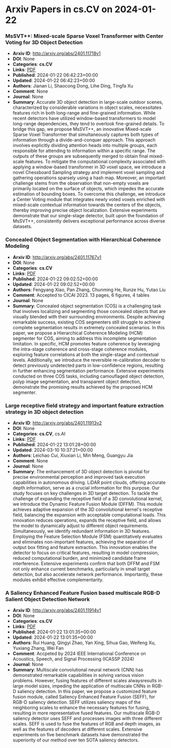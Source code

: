 # Arxiv Papers in cs.CV on 2024-01-22
### MsSVT++: Mixed-scale Sparse Voxel Transformer with Center Voting for 3D Object Detection
- **Arxiv ID**: http://arxiv.org/abs/2401.11718v1
- **DOI**: None
- **Categories**: **cs.CV**
- **Links**: [PDF](http://arxiv.org/pdf/2401.11718v1)
- **Published**: 2024-01-22 06:42:23+00:00
- **Updated**: 2024-01-22 06:42:23+00:00
- **Authors**: Jianan Li, Shaocong Dong, Lihe Ding, Tingfa Xu
- **Comment**: None
- **Journal**: None
- **Summary**: Accurate 3D object detection in large-scale outdoor scenes, characterized by considerable variations in object scales, necessitates features rich in both long-range and fine-grained information. While recent detectors have utilized window-based transformers to model long-range dependencies, they tend to overlook fine-grained details. To bridge this gap, we propose MsSVT++, an innovative Mixed-scale Sparse Voxel Transformer that simultaneously captures both types of information through a divide-and-conquer approach. This approach involves explicitly dividing attention heads into multiple groups, each responsible for attending to information within a specific range. The outputs of these groups are subsequently merged to obtain final mixed-scale features. To mitigate the computational complexity associated with applying a window-based transformer in 3D voxel space, we introduce a novel Chessboard Sampling strategy and implement voxel sampling and gathering operations sparsely using a hash map. Moreover, an important challenge stems from the observation that non-empty voxels are primarily located on the surface of objects, which impedes the accurate estimation of bounding boxes. To overcome this challenge, we introduce a Center Voting module that integrates newly voted voxels enriched with mixed-scale contextual information towards the centers of the objects, thereby improving precise object localization. Extensive experiments demonstrate that our single-stage detector, built upon the foundation of MsSVT++, consistently delivers exceptional performance across diverse datasets.



### Concealed Object Segmentation with Hierarchical Coherence Modeling
- **Arxiv ID**: http://arxiv.org/abs/2401.11767v1
- **DOI**: None
- **Categories**: **cs.CV**
- **Links**: [PDF](http://arxiv.org/pdf/2401.11767v1)
- **Published**: 2024-01-22 09:02:52+00:00
- **Updated**: 2024-01-22 09:02:52+00:00
- **Authors**: Fengyang Xiao, Pan Zhang, Chunming He, Runze Hu, Yutao Liu
- **Comment**: Accepted to CICAI 2023. 13 pages, 6 figures, 4 tables
- **Journal**: None
- **Summary**: Concealed object segmentation (COS) is a challenging task that involves localizing and segmenting those concealed objects that are visually blended with their surrounding environments. Despite achieving remarkable success, existing COS segmenters still struggle to achieve complete segmentation results in extremely concealed scenarios. In this paper, we propose a Hierarchical Coherence Modeling (HCM) segmenter for COS, aiming to address this incomplete segmentation limitation. In specific, HCM promotes feature coherence by leveraging the intra-stage coherence and cross-stage coherence modules, exploring feature correlations at both the single-stage and contextual levels. Additionally, we introduce the reversible re-calibration decoder to detect previously undetected parts in low-confidence regions, resulting in further enhancing segmentation performance. Extensive experiments conducted on three COS tasks, including camouflaged object detection, polyp image segmentation, and transparent object detection, demonstrate the promising results achieved by the proposed HCM segmenter.



### Large receptive field strategy and important feature extraction strategy in 3D object detection
- **Arxiv ID**: http://arxiv.org/abs/2401.11913v2
- **DOI**: None
- **Categories**: **cs.CV**, cs.AI
- **Links**: [PDF](http://arxiv.org/pdf/2401.11913v2)
- **Published**: 2024-01-22 13:01:28+00:00
- **Updated**: 2024-03-10 10:37:21+00:00
- **Authors**: Leichao Cui, Xiuxian Li, Min Meng, Guangyu Jia
- **Comment**: None
- **Journal**: None
- **Summary**: The enhancement of 3D object detection is pivotal for precise environmental perception and improved task execution capabilities in autonomous driving. LiDAR point clouds, offering accurate depth information, serve as a crucial information for this purpose. Our study focuses on key challenges in 3D target detection. To tackle the challenge of expanding the receptive field of a 3D convolutional kernel, we introduce the Dynamic Feature Fusion Module (DFFM). This module achieves adaptive expansion of the 3D convolutional kernel's receptive field, balancing the expansion with acceptable computational loads. This innovation reduces operations, expands the receptive field, and allows the model to dynamically adjust to different object requirements. Simultaneously, we identify redundant information in 3D features. Employing the Feature Selection Module (FSM) quantitatively evaluates and eliminates non-important features, achieving the separation of output box fitting and feature extraction. This innovation enables the detector to focus on critical features, resulting in model compression, reduced computational burden, and minimized candidate frame interference. Extensive experiments confirm that both DFFM and FSM not only enhance current benchmarks, particularly in small target detection, but also accelerate network performance. Importantly, these modules exhibit effective complementarity.



### A Saliency Enhanced Feature Fusion based multiscale RGB-D Salient Object Detection Network
- **Arxiv ID**: http://arxiv.org/abs/2401.11914v1
- **DOI**: None
- **Categories**: **cs.CV**
- **Links**: [PDF](http://arxiv.org/pdf/2401.11914v1)
- **Published**: 2024-01-22 13:01:35+00:00
- **Updated**: 2024-01-22 13:01:35+00:00
- **Authors**: Rui Huang, Qingyi Zhao, Yan Xing, Sihua Gao, Weifeng Xu, Yuxiang Zhang, Wei Fan
- **Comment**: Accpeted by 2024 IEEE International Conference on Acoustics, Speech,
  and Signal Processing (ICASSP 2024)
- **Journal**: None
- **Summary**: Multiscale convolutional neural network (CNN) has demonstrated remarkable capabilities in solving various vision problems. However, fusing features of different scales alwaysresults in large model sizes, impeding the application of multiscale CNNs in RGB-D saliency detection. In this paper, we propose a customized feature fusion module, called Saliency Enhanced Feature Fusion (SEFF), for RGB-D saliency detection. SEFF utilizes saliency maps of the neighboring scales to enhance the necessary features for fusing, resulting in more representative fused features. Our multiscale RGB-D saliency detector uses SEFF and processes images with three different scales. SEFF is used to fuse the features of RGB and depth images, as well as the features of decoders at different scales. Extensive experiments on five benchmark datasets have demonstrated the superiority of our method over ten SOTA saliency detectors.



